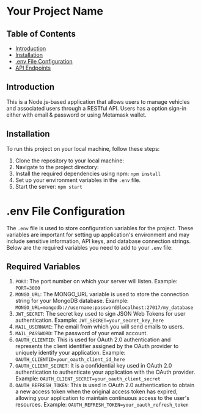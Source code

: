# Your Project Name

## Table of Contents

- [Introduction](#introduction)
- [Installation](#installation)
- [.env File Configuration](#configuration)
- [API Endpoints](#api-endpoints)

## Introduction

This is a Node.js-based application that allows users to manage vehicles and associated users through a RESTful API. Users has a option sign-in either with email & password or using Metamask wallet.

## Installation

To run this project on your local machine, follow these steps:

1. Clone the repository to your local machine:
2. Navigate to the project directory:
3. Install the required dependencies using npm: `npm install`
4. Set up your environment variables in the `.env` file.
5. Start the server: `npm start`

# .env File Configuration

The `.env` file is used to store configuration variables for the project. These variables are important for setting up application's environment and may include sensitive information, API keys, and database connection strings. Below are the required variables you need to add to your `.env` file:

## Required Variables

1. `PORT`: The port number on which your server will listen. Example: `PORT=3000`
2. `MONGO_URL`: The MONGO_URL variable is used to store the connection string for your MongoDB database. Example: `MONGO_URL=mongodb://username:password@localhost:27017/my_database`
3. `JWT_SECRET`: The secret key used to sign JSON Web Tokens for user authentication. Example: `JWT_SECRET=your_secret_key_here`
4. `MAIL_USERNAME`: The email from which you will send emails to users.
5. `MAIL_PASSWORD`: The password of your email account.
6. `OAUTH_CLIENTID`: This is used for OAuth 2.0 authentication and represents the client identifier assigned by the OAuth provider to uniquely identify your application. Example: `OAUTH_CLIENTID=your_oauth_client_id_here`
7. `OAUTH_CLIENT_SECRET`: It is a confidential key used in OAuth 2.0 authentication to authenticate your application with the OAuth provider. Example: `OAUTH_CLIENT_SECRET=your_oauth_client_secret`
8. `OAUTH_REFRESH_TOKEN`: This is used in OAuth 2.0 authentication to obtain a new access token when the original access token has expired, allowing your application to maintain continuous access to the user's resources. Example: `OAUTH_REFRESH_TOKEN=your_oauth_refresh_token`
